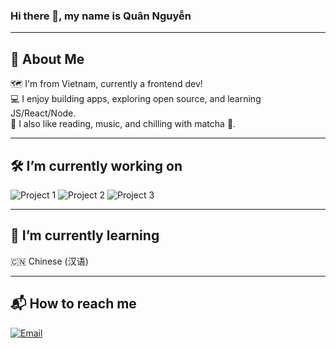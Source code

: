 ### Hi there 👋, my name is Quân Nguyễn

---

## 🧠 About Me

🗺️ I'm from Vietnam, currently a frontend dev!  
💻 I enjoy building apps, exploring open source, and learning JS/React/Node.  
🧘 I also like reading, music, and chilling with matcha 🍵.  

---

## 🛠️ I’m currently working on

![Project 1](https://img.icons8.com/color/48/000000/react-native.png)
![Project 2](https://img.icons8.com/color/48/000000/firebase.png)
![Project 3](https://img.icons8.com/color/48/000000/mysql.png)

---

## 🌱 I’m currently learning

🇨🇳 Chinese (汉语)  

---

## 📬 How to reach me

[![Email](https://img.shields.io/badge/Email-yellow?style=flat&logo=gmail&logoColor=white)](mailto:youremail@example.com)

